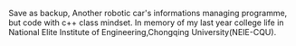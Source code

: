 Save as backup, Another robotic car's informations managing programme, but code with c++ class mindset. In memory of my last year college life in National Elite Institute of Engineering,Chongqing University(NEIE-CQU).

